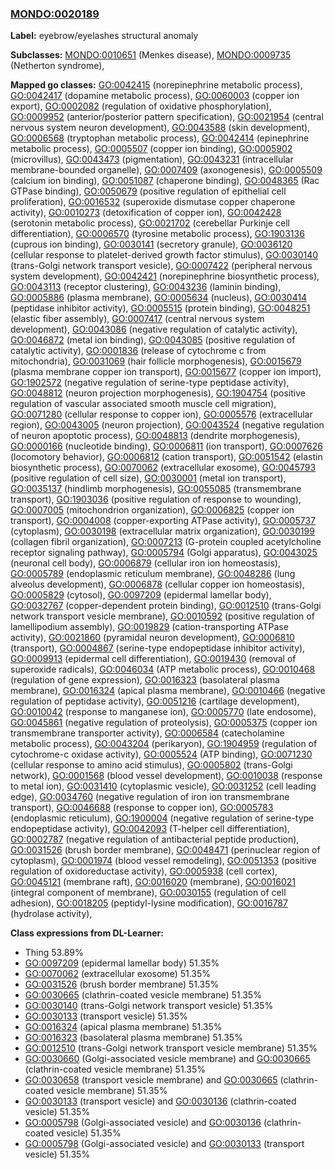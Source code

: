 
### [MONDO:0020189](http://purl.obolibrary.org/obo/MONDO_0020189)
**Label:** eyebrow/eyelashes structural anomaly

**Subclasses:** [MONDO:0010651](http://purl.obolibrary.org/obo/MONDO_0010651) (Menkes disease), [MONDO:0009735](http://purl.obolibrary.org/obo/MONDO_0009735) (Netherton syndrome), 

**Mapped go classes:** [GO:0042415](http://purl.obolibrary.org/obo/GO_0042415) (norepinephrine metabolic process), [GO:0042417](http://purl.obolibrary.org/obo/GO_0042417) (dopamine metabolic process), [GO:0060003](http://purl.obolibrary.org/obo/GO_0060003) (copper ion export), [GO:0002082](http://purl.obolibrary.org/obo/GO_0002082) (regulation of oxidative phosphorylation), [GO:0009952](http://purl.obolibrary.org/obo/GO_0009952) (anterior/posterior pattern specification), [GO:0021954](http://purl.obolibrary.org/obo/GO_0021954) (central nervous system neuron development), [GO:0043588](http://purl.obolibrary.org/obo/GO_0043588) (skin development), [GO:0006568](http://purl.obolibrary.org/obo/GO_0006568) (tryptophan metabolic process), [GO:0042414](http://purl.obolibrary.org/obo/GO_0042414) (epinephrine metabolic process), [GO:0005507](http://purl.obolibrary.org/obo/GO_0005507) (copper ion binding), [GO:0005902](http://purl.obolibrary.org/obo/GO_0005902) (microvillus), [GO:0043473](http://purl.obolibrary.org/obo/GO_0043473) (pigmentation), [GO:0043231](http://purl.obolibrary.org/obo/GO_0043231) (intracellular membrane-bounded organelle), [GO:0007409](http://purl.obolibrary.org/obo/GO_0007409) (axonogenesis), [GO:0005509](http://purl.obolibrary.org/obo/GO_0005509) (calcium ion binding), [GO:0051087](http://purl.obolibrary.org/obo/GO_0051087) (chaperone binding), [GO:0048365](http://purl.obolibrary.org/obo/GO_0048365) (Rac GTPase binding), [GO:0050679](http://purl.obolibrary.org/obo/GO_0050679) (positive regulation of epithelial cell proliferation), [GO:0016532](http://purl.obolibrary.org/obo/GO_0016532) (superoxide dismutase copper chaperone activity), [GO:0010273](http://purl.obolibrary.org/obo/GO_0010273) (detoxification of copper ion), [GO:0042428](http://purl.obolibrary.org/obo/GO_0042428) (serotonin metabolic process), [GO:0021702](http://purl.obolibrary.org/obo/GO_0021702) (cerebellar Purkinje cell differentiation), [GO:0006570](http://purl.obolibrary.org/obo/GO_0006570) (tyrosine metabolic process), [GO:1903136](http://purl.obolibrary.org/obo/GO_1903136) (cuprous ion binding), [GO:0030141](http://purl.obolibrary.org/obo/GO_0030141) (secretory granule), [GO:0036120](http://purl.obolibrary.org/obo/GO_0036120) (cellular response to platelet-derived growth factor stimulus), [GO:0030140](http://purl.obolibrary.org/obo/GO_0030140) (trans-Golgi network transport vesicle), [GO:0007422](http://purl.obolibrary.org/obo/GO_0007422) (peripheral nervous system development), [GO:0042421](http://purl.obolibrary.org/obo/GO_0042421) (norepinephrine biosynthetic process), [GO:0043113](http://purl.obolibrary.org/obo/GO_0043113) (receptor clustering), [GO:0043236](http://purl.obolibrary.org/obo/GO_0043236) (laminin binding), [GO:0005886](http://purl.obolibrary.org/obo/GO_0005886) (plasma membrane), [GO:0005634](http://purl.obolibrary.org/obo/GO_0005634) (nucleus), [GO:0030414](http://purl.obolibrary.org/obo/GO_0030414) (peptidase inhibitor activity), [GO:0005515](http://purl.obolibrary.org/obo/GO_0005515) (protein binding), [GO:0048251](http://purl.obolibrary.org/obo/GO_0048251) (elastic fiber assembly), [GO:0007417](http://purl.obolibrary.org/obo/GO_0007417) (central nervous system development), [GO:0043086](http://purl.obolibrary.org/obo/GO_0043086) (negative regulation of catalytic activity), [GO:0046872](http://purl.obolibrary.org/obo/GO_0046872) (metal ion binding), [GO:0043085](http://purl.obolibrary.org/obo/GO_0043085) (positive regulation of catalytic activity), [GO:0001836](http://purl.obolibrary.org/obo/GO_0001836) (release of cytochrome c from mitochondria), [GO:0031069](http://purl.obolibrary.org/obo/GO_0031069) (hair follicle morphogenesis), [GO:0015679](http://purl.obolibrary.org/obo/GO_0015679) (plasma membrane copper ion transport), [GO:0015677](http://purl.obolibrary.org/obo/GO_0015677) (copper ion import), [GO:1902572](http://purl.obolibrary.org/obo/GO_1902572) (negative regulation of serine-type peptidase activity), [GO:0048812](http://purl.obolibrary.org/obo/GO_0048812) (neuron projection morphogenesis), [GO:1904754](http://purl.obolibrary.org/obo/GO_1904754) (positive regulation of vascular associated smooth muscle cell migration), [GO:0071280](http://purl.obolibrary.org/obo/GO_0071280) (cellular response to copper ion), [GO:0005576](http://purl.obolibrary.org/obo/GO_0005576) (extracellular region), [GO:0043005](http://purl.obolibrary.org/obo/GO_0043005) (neuron projection), [GO:0043524](http://purl.obolibrary.org/obo/GO_0043524) (negative regulation of neuron apoptotic process), [GO:0048813](http://purl.obolibrary.org/obo/GO_0048813) (dendrite morphogenesis), [GO:0000166](http://purl.obolibrary.org/obo/GO_0000166) (nucleotide binding), [GO:0006811](http://purl.obolibrary.org/obo/GO_0006811) (ion transport), [GO:0007626](http://purl.obolibrary.org/obo/GO_0007626) (locomotory behavior), [GO:0006812](http://purl.obolibrary.org/obo/GO_0006812) (cation transport), [GO:0051542](http://purl.obolibrary.org/obo/GO_0051542) (elastin biosynthetic process), [GO:0070062](http://purl.obolibrary.org/obo/GO_0070062) (extracellular exosome), [GO:0045793](http://purl.obolibrary.org/obo/GO_0045793) (positive regulation of cell size), [GO:0030001](http://purl.obolibrary.org/obo/GO_0030001) (metal ion transport), [GO:0035137](http://purl.obolibrary.org/obo/GO_0035137) (hindlimb morphogenesis), [GO:0055085](http://purl.obolibrary.org/obo/GO_0055085) (transmembrane transport), [GO:1903036](http://purl.obolibrary.org/obo/GO_1903036) (positive regulation of response to wounding), [GO:0007005](http://purl.obolibrary.org/obo/GO_0007005) (mitochondrion organization), [GO:0006825](http://purl.obolibrary.org/obo/GO_0006825) (copper ion transport), [GO:0004008](http://purl.obolibrary.org/obo/GO_0004008) (copper-exporting ATPase activity), [GO:0005737](http://purl.obolibrary.org/obo/GO_0005737) (cytoplasm), [GO:0030198](http://purl.obolibrary.org/obo/GO_0030198) (extracellular matrix organization), [GO:0030199](http://purl.obolibrary.org/obo/GO_0030199) (collagen fibril organization), [GO:0007213](http://purl.obolibrary.org/obo/GO_0007213) (G-protein coupled acetylcholine receptor signaling pathway), [GO:0005794](http://purl.obolibrary.org/obo/GO_0005794) (Golgi apparatus), [GO:0043025](http://purl.obolibrary.org/obo/GO_0043025) (neuronal cell body), [GO:0006879](http://purl.obolibrary.org/obo/GO_0006879) (cellular iron ion homeostasis), [GO:0005789](http://purl.obolibrary.org/obo/GO_0005789) (endoplasmic reticulum membrane), [GO:0048286](http://purl.obolibrary.org/obo/GO_0048286) (lung alveolus development), [GO:0006878](http://purl.obolibrary.org/obo/GO_0006878) (cellular copper ion homeostasis), [GO:0005829](http://purl.obolibrary.org/obo/GO_0005829) (cytosol), [GO:0097209](http://purl.obolibrary.org/obo/GO_0097209) (epidermal lamellar body), [GO:0032767](http://purl.obolibrary.org/obo/GO_0032767) (copper-dependent protein binding), [GO:0012510](http://purl.obolibrary.org/obo/GO_0012510) (trans-Golgi network transport vesicle membrane), [GO:0010592](http://purl.obolibrary.org/obo/GO_0010592) (positive regulation of lamellipodium assembly), [GO:0019829](http://purl.obolibrary.org/obo/GO_0019829) (cation-transporting ATPase activity), [GO:0021860](http://purl.obolibrary.org/obo/GO_0021860) (pyramidal neuron development), [GO:0006810](http://purl.obolibrary.org/obo/GO_0006810) (transport), [GO:0004867](http://purl.obolibrary.org/obo/GO_0004867) (serine-type endopeptidase inhibitor activity), [GO:0009913](http://purl.obolibrary.org/obo/GO_0009913) (epidermal cell differentiation), [GO:0019430](http://purl.obolibrary.org/obo/GO_0019430) (removal of superoxide radicals), [GO:0046034](http://purl.obolibrary.org/obo/GO_0046034) (ATP metabolic process), [GO:0010468](http://purl.obolibrary.org/obo/GO_0010468) (regulation of gene expression), [GO:0016323](http://purl.obolibrary.org/obo/GO_0016323) (basolateral plasma membrane), [GO:0016324](http://purl.obolibrary.org/obo/GO_0016324) (apical plasma membrane), [GO:0010466](http://purl.obolibrary.org/obo/GO_0010466) (negative regulation of peptidase activity), [GO:0051216](http://purl.obolibrary.org/obo/GO_0051216) (cartilage development), [GO:0010042](http://purl.obolibrary.org/obo/GO_0010042) (response to manganese ion), [GO:0005770](http://purl.obolibrary.org/obo/GO_0005770) (late endosome), [GO:0045861](http://purl.obolibrary.org/obo/GO_0045861) (negative regulation of proteolysis), [GO:0005375](http://purl.obolibrary.org/obo/GO_0005375) (copper ion transmembrane transporter activity), [GO:0006584](http://purl.obolibrary.org/obo/GO_0006584) (catecholamine metabolic process), [GO:0043204](http://purl.obolibrary.org/obo/GO_0043204) (perikaryon), [GO:1904959](http://purl.obolibrary.org/obo/GO_1904959) (regulation of cytochrome-c oxidase activity), [GO:0005524](http://purl.obolibrary.org/obo/GO_0005524) (ATP binding), [GO:0071230](http://purl.obolibrary.org/obo/GO_0071230) (cellular response to amino acid stimulus), [GO:0005802](http://purl.obolibrary.org/obo/GO_0005802) (trans-Golgi network), [GO:0001568](http://purl.obolibrary.org/obo/GO_0001568) (blood vessel development), [GO:0010038](http://purl.obolibrary.org/obo/GO_0010038) (response to metal ion), [GO:0031410](http://purl.obolibrary.org/obo/GO_0031410) (cytoplasmic vesicle), [GO:0031252](http://purl.obolibrary.org/obo/GO_0031252) (cell leading edge), [GO:0034760](http://purl.obolibrary.org/obo/GO_0034760) (negative regulation of iron ion transmembrane transport), [GO:0046688](http://purl.obolibrary.org/obo/GO_0046688) (response to copper ion), [GO:0005783](http://purl.obolibrary.org/obo/GO_0005783) (endoplasmic reticulum), [GO:1900004](http://purl.obolibrary.org/obo/GO_1900004) (negative regulation of serine-type endopeptidase activity), [GO:0042093](http://purl.obolibrary.org/obo/GO_0042093) (T-helper cell differentiation), [GO:0002787](http://purl.obolibrary.org/obo/GO_0002787) (negative regulation of antibacterial peptide production), [GO:0031526](http://purl.obolibrary.org/obo/GO_0031526) (brush border membrane), [GO:0048471](http://purl.obolibrary.org/obo/GO_0048471) (perinuclear region of cytoplasm), [GO:0001974](http://purl.obolibrary.org/obo/GO_0001974) (blood vessel remodeling), [GO:0051353](http://purl.obolibrary.org/obo/GO_0051353) (positive regulation of oxidoreductase activity), [GO:0005938](http://purl.obolibrary.org/obo/GO_0005938) (cell cortex), [GO:0045121](http://purl.obolibrary.org/obo/GO_0045121) (membrane raft), [GO:0016020](http://purl.obolibrary.org/obo/GO_0016020) (membrane), [GO:0016021](http://purl.obolibrary.org/obo/GO_0016021) (integral component of membrane), [GO:0030155](http://purl.obolibrary.org/obo/GO_0030155) (regulation of cell adhesion), [GO:0018205](http://purl.obolibrary.org/obo/GO_0018205) (peptidyl-lysine modification), [GO:0016787](http://purl.obolibrary.org/obo/GO_0016787) (hydrolase activity), 

**Class expressions from DL-Learner:**

- Thing 53.89%
- [GO:0097209](http://purl.obolibrary.org/obo/GO_0097209) (epidermal lamellar body) 51.35%
- [GO:0070062](http://purl.obolibrary.org/obo/GO_0070062) (extracellular exosome) 51.35%
- [GO:0031526](http://purl.obolibrary.org/obo/GO_0031526) (brush border membrane) 51.35%
- [GO:0030665](http://purl.obolibrary.org/obo/GO_0030665) (clathrin-coated vesicle membrane) 51.35%
- [GO:0030140](http://purl.obolibrary.org/obo/GO_0030140) (trans-Golgi network transport vesicle) 51.35%
- [GO:0030133](http://purl.obolibrary.org/obo/GO_0030133) (transport vesicle) 51.35%
- [GO:0016324](http://purl.obolibrary.org/obo/GO_0016324) (apical plasma membrane) 51.35%
- [GO:0016323](http://purl.obolibrary.org/obo/GO_0016323) (basolateral plasma membrane) 51.35%
- [GO:0012510](http://purl.obolibrary.org/obo/GO_0012510) (trans-Golgi network transport vesicle membrane) 51.35%
- [GO:0030660](http://purl.obolibrary.org/obo/GO_0030660) (Golgi-associated vesicle membrane) and [GO:0030665](http://purl.obolibrary.org/obo/GO_0030665) (clathrin-coated vesicle membrane) 51.35%
- [GO:0030658](http://purl.obolibrary.org/obo/GO_0030658) (transport vesicle membrane) and [GO:0030665](http://purl.obolibrary.org/obo/GO_0030665) (clathrin-coated vesicle membrane) 51.35%
- [GO:0030133](http://purl.obolibrary.org/obo/GO_0030133) (transport vesicle) and [GO:0030136](http://purl.obolibrary.org/obo/GO_0030136) (clathrin-coated vesicle) 51.35%
- [GO:0005798](http://purl.obolibrary.org/obo/GO_0005798) (Golgi-associated vesicle) and [GO:0030136](http://purl.obolibrary.org/obo/GO_0030136) (clathrin-coated vesicle) 51.35%
- [GO:0005798](http://purl.obolibrary.org/obo/GO_0005798) (Golgi-associated vesicle) and [GO:0030133](http://purl.obolibrary.org/obo/GO_0030133) (transport vesicle) 51.35%



